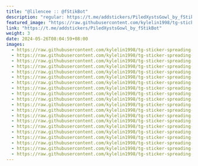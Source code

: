 ```yaml
---
title: "@lilencee :: @fStikBot"
description: "regular: https://t.me/addstickers/PiledXystsGowl_by_fStikBot"
featured_image: "https://raw.githubusercontent.com/kylelin1998/tg-sticker-spreading-worldwide-images/main/img/34258e57-00d1-4023-9996-ddd7673d60d6.jpg"
link: "https://t.me/addstickers/PiledXystsGowl_by_fStikBot"
weight: 3
date: 2024-05-26T08:04:59+08:00
images:
  - https://raw.githubusercontent.com/kylelin1998/tg-sticker-spreading-worldwide-images/main/img/34258e57-00d1-4023-9996-ddd7673d60d6.jpg
  - https://raw.githubusercontent.com/kylelin1998/tg-sticker-spreading-worldwide-images/main/img/4227e986-0fdd-417f-aff4-604d95a0b6d3.jpg
  - https://raw.githubusercontent.com/kylelin1998/tg-sticker-spreading-worldwide-images/main/img/47f8e577-e1e6-4e12-b19c-d0e57beaf62c.jpg
  - https://raw.githubusercontent.com/kylelin1998/tg-sticker-spreading-worldwide-images/main/img/77005739-0740-486a-9073-2f0ca9556758.jpg
  - https://raw.githubusercontent.com/kylelin1998/tg-sticker-spreading-worldwide-images/main/img/c58d86d2-4f4e-4932-b305-f5c9dd175e81.jpg
  - https://raw.githubusercontent.com/kylelin1998/tg-sticker-spreading-worldwide-images/main/img/59669bf0-bc52-4e64-91ca-24b3e5e2db87.jpg
  - https://raw.githubusercontent.com/kylelin1998/tg-sticker-spreading-worldwide-images/main/img/52398f2b-f544-47b7-ba32-3b5f0206d54f.jpg
  - https://raw.githubusercontent.com/kylelin1998/tg-sticker-spreading-worldwide-images/main/img/09e05896-7a50-45d2-ac2f-1044500ae480.jpg
  - https://raw.githubusercontent.com/kylelin1998/tg-sticker-spreading-worldwide-images/main/img/3db78377-f4fb-4df6-866f-fa5abef5be3f.jpg
  - https://raw.githubusercontent.com/kylelin1998/tg-sticker-spreading-worldwide-images/main/img/10aa7687-bae3-43a0-8ab9-b3ca07f1e82b.jpg
  - https://raw.githubusercontent.com/kylelin1998/tg-sticker-spreading-worldwide-images/main/img/1ee1b0f6-9d27-426f-a2ed-10d909135b4a.jpg
  - https://raw.githubusercontent.com/kylelin1998/tg-sticker-spreading-worldwide-images/main/img/935c8de0-34f8-47b0-aa80-740f30b1f519.jpg
  - https://raw.githubusercontent.com/kylelin1998/tg-sticker-spreading-worldwide-images/main/img/d32d5749-6eef-4c4c-9f50-251d672a180e.jpg
  - https://raw.githubusercontent.com/kylelin1998/tg-sticker-spreading-worldwide-images/main/img/553054f8-7dda-45dd-8531-0039848ff3c3.jpg
  - https://raw.githubusercontent.com/kylelin1998/tg-sticker-spreading-worldwide-images/main/img/3675b72c-2d51-4fd0-a2a6-5bd567490bb5.jpg
  - https://raw.githubusercontent.com/kylelin1998/tg-sticker-spreading-worldwide-images/main/img/4b7427d0-4e94-4674-bd78-a58a8c2e6116.jpg
  - https://raw.githubusercontent.com/kylelin1998/tg-sticker-spreading-worldwide-images/main/img/76cec885-c687-4901-945a-c591459e7160.jpg
  - https://raw.githubusercontent.com/kylelin1998/tg-sticker-spreading-worldwide-images/main/img/8ed08517-f742-45c6-a039-7d5f0e8b2a27.jpg
  - https://raw.githubusercontent.com/kylelin1998/tg-sticker-spreading-worldwide-images/main/img/f2173aea-54e8-48ee-88c3-e82dd99fdf0b.jpg
  - https://raw.githubusercontent.com/kylelin1998/tg-sticker-spreading-worldwide-images/main/img/0a37a698-c514-4a14-9318-205b18174832.jpg
---
```

